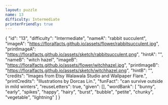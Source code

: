 ```yaml
---
layout: puzzle
name: 13
difficulty: Intermediate
printerFriendly: true
---
```

{
    "id": "13",
    "difficulty": "Intermediate",
    "nameA": "rabbit succulent",
    "imageA": "https://floralfacts.github.io/assets/flower/rabbitsucculent.jpg",
    "printImageA": "https://floralfacts.github.io/assets/sketch/rabbitsucculent.png",
    "hintA": "",
    "nameB": "witch hazel",
    "imageB": "https://floralfacts.github.io/assets/flower/witchhazel.jpg",
    "printImageB": "https://floralfacts.github.io/assets/sketch/witchhazel.png",
    "hintB": "",
    "credits": "Images from Etsy Walawala Studio and Wallpaper Flare.",
    "printCredits": "Illustrations by Dorcas Lin.",
    "funFact": "can survive outside in mild winters",
    "reuseLetters": true,
    "given": [],
    "wordBank": [
        "bunny",
        "early",
        "spikes",
        "happy",
        "hairy",
        "burst",
        "bubble",
        "petite",
        "chunky",
        "vegetable",
        "lightning"
    ]
}